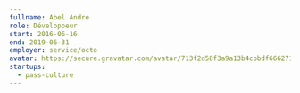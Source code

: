 ```yaml
---
fullname: Abel Andre
role: Développeur
start: 2016-06-16
end: 2019-06-31
employer: service/octo
avatar: https://secure.gravatar.com/avatar/713f2d58f3a9a13b4cbbdf6662718f19?size=512
startups:
  - pass-culture
---
```

